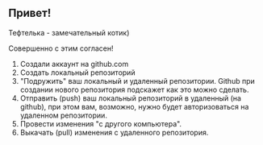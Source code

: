 ## Привет!

Тефтелька - замечательный котик)

Совершенно с этим согласен!

1. Создали аккаунт на github.com
2. Создать локальный репозиторий
3. "Подружить" ваш локальный и удаленный репозитории. Github при создании нового репозитория подскажет как это можно сделать.
4. Отправить (push) ваш локальный репозиторий в удаленный (на github), при этом вам, возможно, нужно будет авторизоваться на удаленном репозитории.
5. Провести изменения "с другого компьютера".
6. Выкачать (pull) изменения с удаленного репозитория.
